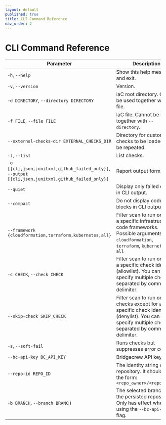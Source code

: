 ```yaml
---
layout: default
published: true
title: CLI Command Reference
nav_order: 2
---
```


# CLI Command Reference

| Parameter | Description |
| --- | --- |
| `-h`, `--help` | Show this help message and exit. |
| `-v`, `--version` | Version. |
| `-d DIRECTORY`, `--directory DIRECTORY` | IaC root directory. Cannot be used together with --file. |
| `-f FILE`, `--file FILE` | IaC file. Cannot be used together with `--directory`. |
| `--external-checks-dir EXTERNAL_CHECKS_DIR` | Directory for custom checks to be loaded. Can be repeated. |
| `-l`, `--list` | List checks. |
| `-o [{cli,json,junitxml,github_failed_only}]`, `--output [{cli,json,junitxml,github_failed_only}]` | Report output format. |
| `--quiet` | Display only failed checks in CLI output. | [View Scan Results](doc:scan-use-cases#section-view-scan-results) |
| `--compact` | Do not display code blocks in CLI output. |
| `--framework {cloudformation,terraform,kubernetes,all}` | Filter scan to run only on a specific infrastructure code frameworks. Possible arguments are `cloudformation`, `terraform`, `kubernetes`, `all` |
| `-c CHECK`, `--check CHECK` | Filter scan to run only on a specific check identifier (allowlist). You can specify multiple checks separated by comma delimiter. |
| `--skip-check SKIP_CHECK` | Filter scan to run on all checks except for a specific check identifier (denylist). You can specify multiple checks separated by comma delimiter. | [Suppress or Skip](doc:scan-use-cases#section-suppress-or-skip) |
| `-s`, `--soft-fail` | Runs checks but suppresses error code. |
| `--bc-api-key BC_API_KEY` | Bridgecrew API key. |
| `--repo-id REPO_ID` | The identity string of the repository. It should be in the form: `<repo_owner>/<repo_name>` |
| `-b BRANCH`, `--branch BRANCH` | The selected branch of the persisted repository. Only has effect when using the `--bc-api-key` flag. |
